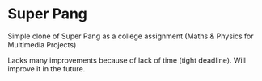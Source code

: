 # Super Pang
Simple clone of Super Pang as a college assignment (Maths & Physics for Multimedia Projects)

Lacks many improvements because of lack of time (tight deadline). Will improve it in the future. 
